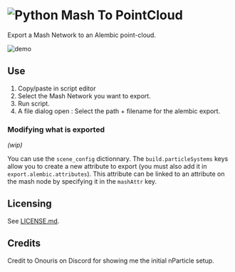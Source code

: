 # ![Python](https://img.shields.io/badge/type-Python-yellow) Mash To PointCloud

Export a Mash Network to an Alembic point-cloud.

![demo](./demo.gif)

## Use

1. Copy/paste in script editor
2. Select the Mash Network you want to export.
3. Run script.
4. A file dialog open : Select the path + filename for the alembic export.

### Modifying what is exported

_(wip)_

You can use the `scene_config` dictionnary.
The `build.particleSystems` keys allow you to create a new attribute to export
(you must also add it in `export.alembic.attributes`). This attribute can be
linked to an attribute on the mash node by specifying it in the `mashAttr` key.

## Licensing

See [LICENSE.md](./LICENSE.md).

## Credits

Credit to Onouris on Discord for showing me the initial nParticle setup.